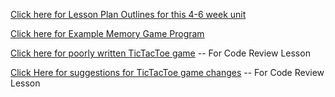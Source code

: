[Click here for Lesson Plan Outlines for this 4-6 week unit](https://docs.google.com/document/d/1mXCYjycY4xutOv_IrqyLP-HeRo9dXXXjKlrkOrskGcs/edit?usp=sharing)

[Click here for Example Memory Game Program](https://github.com/ScriptEdcurriculum/curriculum/tree/master/lessons/S02%2001%20Introductory%20Lesson/Memory)

[Click here for poorly written TicTacToe game](https://github.com/ScriptEdcurriculum/curriculum/tree/master/lessons/S02%2001%20Introductory%20Lesson/TicTacToeBad) -- For Code Review Lesson

[Click Here for suggestions for TicTacToe game changes](https://docs.google.com/document/d/1NXIgBRjMuojTCeLI0cG5FIPyOVvt8CoSQt4x4DGS1Fo/edit?usp=sharing) -- For Code Review Lesson
